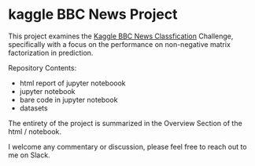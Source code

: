 # kaggle BBC News Project  

This project examines the [Kaggle BBC News Classfication](https://www.kaggle.com/c/learn-ai-bbc) Challenge, specifically with a focus on the performance on non-negative matrix factorization in prediction.  

Repository Contents:  
-  html report of jupyter noteboook
-  jupyter notebook
-  bare code in jupyter notebook
-  datasets

The entirety of the project is summarized in the Overview Section of the html / notebook.

I welcome any commentary or discussion, please feel free to reach out to me on Slack.

